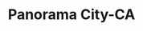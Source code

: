 ---
title: Panorama City-CA
slug: panorama-city-ca
f_state:
- cms/state/california.md
f_locations:
- cms/payday-loan/any-kind-check-4598.md
- cms/payday-loan/any-kind-check-4599.md
- cms/payday-loan/cash-plus-8251.md
- cms/payday-loan/checkmate-14388.md
- cms/payday-loan/continental-check-cashing-svcs-15323.md
- cms/payday-loan/continental-currency-15335.md
- cms/payday-loan/continental-currency-15337.md
- cms/payday-loan/d-n-tel-15638.md
- cms/payday-loan/gold-x-jewelry-by-weight-19055.md
- cms/payday-loan/mex-check-cashing-20819.md
- cms/payday-loan/mex-check-cashing-20820.md
- cms/payday-loan/monetary-management-of-ca-inc-21086.md
- cms/payday-loan/nix-check-cashing-23036.md
- cms/payday-loan/nix-check-cashing-23044.md
- cms/payday-loan/panorama-quick-check-23433.md
- cms/payday-loan/popular-cash-express-24509.md
updated-on: '2024-05-30T13:41:28.615Z'
created-on: '2024-05-30T13:41:28.615Z'
published-on: '2024-05-30T13:54:32.469Z'
f_city: Panorama City
layout: '[city].html'
tags: city
---